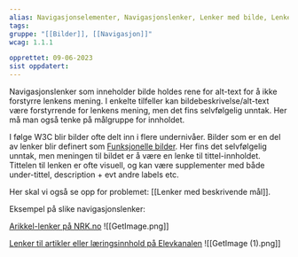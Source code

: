 ```yaml
---
alias: Navigasjonselementer, Navigasjonslenker, Lenker med bilde, Lenker
tags:
gruppe: "[[Bilder]], [[Navigasjon]]"
wcag: 1.1.1

opprettet: 09-06-2023
sist oppdatert: 
---
```


Navigasjonslenker som inneholder bilde holdes rene for alt-text for å ikke forstyrre lenkens mening. I enkelte tilfeller kan bildebeskrivelse/alt-text være forstyrrende for lenkens mening, men det fins selvfølgelig unntak. Her må man også tenke på målgruppe for innholdet.  

I følge W3C blir bilder ofte delt inn i flere undernivåer. Bilder som er en del av lenker blir definert som [Funksjonelle bilder](https://www.w3.org/WAI/tutorials/images/functional/). Her fins det selvfølgelig unntak, men meningen til bildet er å være en lenke til tittel-innholdet. Tittelen til lenken er ofte visuell, og kan være supplementer med både under-tittel, description + evt andre labels etc.


Her skal vi også se opp for problemet: [[Lenker med beskrivende mål]]. 



Eksempel på slike navigasjonslenker: 

[Arikkel-lenker på NRK.no](https://www.nrk.no/)
![[GetImage.png]]

[Lenker til artikler eller læringsinnhold på Elevkanalen](https://app.elevkanalen.no/)
![[GetImage (1).png]]
